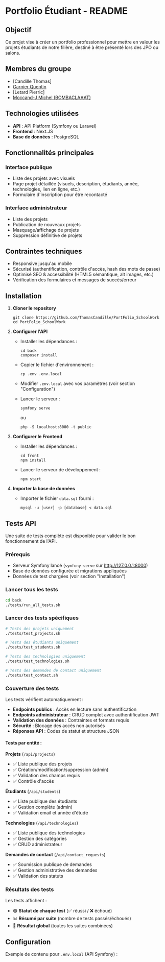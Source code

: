 # Portfolio Étudiant - README

## Objectif

Ce projet vise à créer un portfolio professionnel pour mettre en valeur les projets étudiants de notre filière, destiné à être présenté lors des JPO ou salons.

## Membres du groupe

- [Candille Thomas]
- [Garnier Quentin](https://github.com/F1N3X)
- [Letard Pierric]
- [Moccand-J Michel (BOMBACLAAAT)](https://github.com/Kan-A-Pesh)

## Technologies utilisées

- **API** : API Platform (Symfony ou Laravel)
- **Frontend** : Next.JS
- **Base de données** : PostgreSQL

## Fonctionnalités principales

### Interface publique

- Liste des projets avec visuels
- Page projet détaillée (visuels, description, étudiants, année, technologies, lien en ligne, etc.)
- Formulaire d'inscription pour être recontacté

### Interface administrateur

- Liste des projets
- Publication de nouveaux projets
- Masquage/affichage de projets
- Suppression définitive de projets

## Contraintes techniques

- Responsive jusqu'au mobile
- Sécurisé (authentification, contrôle d'accès, hash des mots de passe)
- Optimisé SEO & accessibilité (HTML5 sémantique, alt images, etc.)
- Vérification des formulaires et messages de succès/erreur

## Installation

1. **Cloner le repository**

   ```
   git clone https://github.com/ThomasCandille/PortFolio_SchoolWork
   cd PortFolio_SchoolWork
   ```

2. **Configurer l'API**

   - Installer les dépendances :
     ```
     cd back
     composer install
     ```
   - Copier le fichier d'environnement :
     ```
     cp .env .env.local
     ```
   - Modifier `.env.local` avec vos paramètres (voir section "Configuration")

   - Lancer le serveur :
     ```
     symfony serve
     ```
     ou
     ```
     php -S localhost:8000 -t public
     ```

3. **Configurer le Frontend**

   - Installer les dépendances :
     ```
     cd front
     npm install
     ```
   - Lancer le serveur de développement :
     ```
     npm start
     ```

4. **Importer la base de données**
   - Importer le fichier `data.sql` fourni :
     ```
     mysql -u [user] -p [database] < data.sql
     ```

## Tests API

Une suite de tests complète est disponible pour valider le bon fonctionnement de l'API.

### Prérequis

- Serveur Symfony lancé (`symfony serve` sur http://127.0.0.1:8000)
- Base de données configurée et migrations appliquées
- Données de test chargées (voir section "Installation")

### Lancer tous les tests

```bash
cd back
./tests/run_all_tests.sh
```

### Lancer des tests spécifiques

```bash
# Tests des projets uniquement
./tests/test_projects.sh

# Tests des étudiants uniquement
./tests/test_students.sh

# Tests des technologies uniquement
./tests/test_technologies.sh

# Tests des demandes de contact uniquement
./tests/test_contact.sh
```

### Couverture des tests

Les tests vérifient automatiquement :

- **Endpoints publics** : Accès en lecture sans authentification
- **Endpoints administrateur** : CRUD complet avec authentification JWT
- **Validation des données** : Contraintes et formats requis
- **Sécurité** : Blocage des accès non autorisés
- **Réponses API** : Codes de statut et structure JSON

#### Tests par entité :

**Projets** (`/api/projects`)

- ✅ Liste publique des projets
- ✅ Création/modification/suppression (admin)
- ✅ Validation des champs requis
- ✅ Contrôle d'accès

**Étudiants** (`/api/students`)

- ✅ Liste publique des étudiants
- ✅ Gestion complète (admin)
- ✅ Validation email et année d'étude

**Technologies** (`/api/technologies`)

- ✅ Liste publique des technologies
- ✅ Gestion des catégories
- ✅ CRUD administrateur

**Demandes de contact** (`/api/contact_requests`)

- ✅ Soumission publique de demandes
- ✅ Gestion administrative des demandes
- ✅ Validation des statuts

### Résultats des tests

Les tests affichent :

- 🟢 **Statut de chaque test** (✅ réussi / ❌ échoué)
- 📊 **Résumé par suite** (nombre de tests passés/échoués)
- 🎯 **Résultat global** (toutes les suites combinées)

## Configuration

Exemple de contenu pour `.env.local` (API Symfony) :
